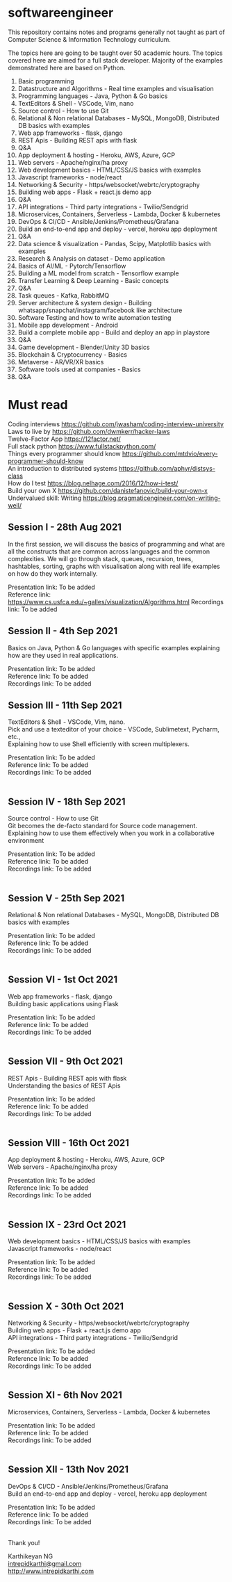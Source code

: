 # softwareengineer
This repository contains notes and programs generally not taught as part of Computer Science &amp; Information Technology curriculum. 

The topics here are going to be taught over 50 academic hours. The topics covered here are aimed for a full stack developer. Majority of the examples demonstrated here are based on Python. 

1. Basic programming
2. Datastructure and Algorithms - Real time examples and visualisation
3. Programming languages - Java, Python & Go basics
4. TextEditors & Shell - VSCode, Vim, nano
5. Source control - How to use Git 
6. Relational & Non relational Databases - MySQL, MongoDB, Distributed DB basics with examples
11. Web app frameworks - flask, django
12. REST Apis - Building REST apis with flask
13. Q&A
14. App deployment & hosting - Heroku, AWS, Azure, GCP
15. Web servers - Apache/nginx/ha proxy
16. Web development basics - HTML/CSS/JS basics with examples
17. Javascript frameworks - node/react
18. Networking & Security - https/websocket/webrtc/cryptography
20. Building web apps - Flask + react.js demo app
21. Q&A
22. API integrations - Third party integrations - Twilio/Sendgrid
23. Microservices, Containers, Serverless - Lambda, Docker & kubernetes
25. DevOps & CI/CD - Ansible/Jenkins/Prometheus/Grafana
27. Build an end-to-end app and deploy - vercel, heroku app deployment
28. Q&A
29. Data science & visualization - Pandas, Scipy, Matplotlib basics with examples
30. Research & Analysis on dataset - Demo application
31. Basics of AI/ML - Pytorch/Tensorflow
32. Building a ML model from scratch - Tensorflow example
33. Transfer Learning & Deep Learning - Basic concepts
34. Q&A
35. Task queues - Kafka, RabbitMQ
36. Server architecture & system design - Building whatsapp/snapchat/instagram/facebook like architecture 
37. Software Testing and how to write automation testing
38. Mobile app development - Android
39. Build a complete mobile app - Build and deploy an app in playstore
40. Q&A
41. Game development - Blender/Unity 3D basics
42. Blockchain & Cryptocurrency - Basics
43. Metaverse - AR/VR/XR basics
44. Software tools used at companies - Basics
45. Q&A

# Must read

Coding interviews https://github.com/jwasham/coding-interview-university <br/>
Laws to live by https://github.com/dwmkerr/hacker-laws <br/>
Twelve-Factor App https://12factor.net/ <br/>
Full stack python https://www.fullstackpython.com/ <br/>
Things every programmer should know https://github.com/mtdvio/every-programmer-should-know <br/>
An introduction to distributed systems https://github.com/aphyr/distsys-class <br/>
How do I test https://blog.nelhage.com/2016/12/how-i-test/ <br/>
Build your own X https://github.com/danistefanovic/build-your-own-x <br/>
Undervalued skill: Writing https://blog.pragmaticengineer.com/on-writing-well/ <br/>



## Session I - 28th Aug 2021
In the first session, we will discuss the basics of programming and what are all the constructs that are common across languages and the common complexities. We will go through stack, queues, recursion, trees, hashtables, sorting, graphs with visualisation along with real life examples on how do they work internally. 

Presentation link: To be added <br/>
Reference link: https://www.cs.usfca.edu/~galles/visualization/Algorithms.html
Recordings link: To be added <br/>

## Session II - 4th Sep 2021
Basics on Java, Python & Go languages with specific examples explaining how are they used in real applications. 

Presentation link: To be added <br/>
Reference link: To be added <br/>
Recordings link: To be added <br/>

## Session III - 11th Sep 2021
TextEditors & Shell - VSCode, Vim, nano. <br/>
Pick and use a texteditor of your choice - VSCode, Sublimetext, Pycharm, etc., <br/>
Explaining how to use Shell efficiently with screen multiplexers.  <br/>

Presentation link: To be added <br/>
Reference link: To be added <br/>
Recordings link: To be added <br/>
<br/>

## Session IV - 18th Sep 2021
Source control - How to use Git <br/>
Git becomes the de-facto standard for Source code management. <br/>
Explaining how to use them effectively when you work in a collaborative environment <br/>

Presentation link: To be added <br/>
Reference link: To be added <br/>
Recordings link: To be added <br/>
<br/>

## Session V - 25th Sep 2021
Relational & Non relational Databases - MySQL, MongoDB, Distributed DB basics with examples <br/>

Presentation link: To be added <br/>
Reference link: To be added <br/>
Recordings link: To be added <br/>
<br/>

## Session VI - 1st Oct 2021
Web app frameworks - flask, django <br/>
Building basic applications using Flask<br/>

Presentation link: To be added <br/>
Reference link: To be added <br/>
Recordings link: To be added <br/>
<br/>

## Session VII - 9th Oct 2021
REST Apis - Building REST apis with flask <br/>
Understanding the basics of REST Apis<br/>

Presentation link: To be added <br/>
Reference link: To be added <br/>
Recordings link: To be added <br/>
<br/>

## Session VIII - 16th Oct 2021
App deployment & hosting - Heroku, AWS, Azure, GCP<br/>
Web servers - Apache/nginx/ha proxy<br/>

Presentation link: To be added <br/>
Reference link: To be added <br/>
Recordings link: To be added <br/>
<br/>

## Session IX - 23rd Oct 2021
Web development basics - HTML/CSS/JS basics with examples<br/>
Javascript frameworks - node/react<br/>

Presentation link: To be added <br/>
Reference link: To be added <br/>
Recordings link: To be added <br/>
<br/>

## Session X - 30th Oct 2021
Networking & Security - https/websocket/webrtc/cryptography<br/>
Building web apps - Flask + react.js demo app<br/>
API integrations - Third party integrations - Twilio/Sendgrid<br/>

Presentation link: To be added <br/>
Reference link: To be added <br/>
Recordings link: To be added <br/>
<br/>

## Session XI - 6th Nov 2021
Microservices, Containers, Serverless - Lambda, Docker & kubernetes<br/>

Presentation link: To be added <br/>
Reference link: To be added <br/>
Recordings link: To be added <br/>
<br/>

## Session XII - 13th Nov 2021
DevOps & CI/CD - Ansible/Jenkins/Prometheus/Grafana<br/>
Build an end-to-end app and deploy - vercel, heroku app deployment<br/>

Presentation link: To be added <br/>
Reference link: To be added <br/>
Recordings link: To be added <br/>
<br/>


Thank you!

Karthikeyan NG<br/>
intrepidkarthi@gmail.com<br/>
http://www.intrepidkarthi.com<br/>


